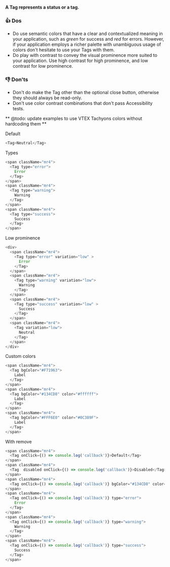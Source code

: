 #### A Tag represents a status or a tag.

### 👍 Dos

- Do use semantic colors that have a clear and contextualized meaning in your application, such as _green_ for success and _red_ for errors. However, if your application employs a richer palette with unambiguous usage of colors don't hesitate to use your Tags with them.
- Do play with contrast to convey the visual prominence more suited to your application. Use high contrast for high prominence, and low contrast for low prominence.

### 👎 Don'ts

- Don't do make the Tag other than the optional close button, otherwise they should always be read-only.
- Don't use color contrast combinations that don't pass Accessibility tests.

** @todo: update examples to use VTEX Tachyons colors without hardcoding them **

Default

```js
<Tag>Neutral</Tag>
```

Types

```js
<span className="mr4">
  <Tag type="error">
    Error
  </Tag>
</span>
<span className="mr4">
  <Tag type="warning">
    Warning
  </Tag>
</span>
<span className="mr4">
  <Tag type="success">
    Success
  </Tag>
</span>
```

Low prominence

```js
<div>
  <span className="mr4">
    <Tag type="error" variation="low" >
      Error
    </Tag>
  </span>
  <span className="mr4">
    <Tag type="warning" variation="low">
      Warning
    </Tag>
  </span>
  <span className="mr4">
    <Tag type="success" variation="low" >
      Success
    </Tag>
  </span>
  <span className="mr4">
    <Tag variation="low">
      Neutral
    </Tag>
  </span>
</div>
```

Custom colors

```js
<span className="mr4">
  <Tag bgColor="#F71963">
    Label
  </Tag>
</span>
<span className="mr4">
  <Tag bgColor="#134CD8" color="#ffffff">
    Label
  </Tag>
</span>
<span className="mr4">
  <Tag bgColor="#FFF6E0" color="#0C389F">
    Label
  </Tag>
</span>
```

With remove

```js
<span className="mr4">
  <Tag onClick={() => console.log('callback')}>Default</Tag>
</span>
<span className="mr4">
  <Tag  disabled onClick={() => console.log('callback')}>Disabled</Tag>
</span>
<span className="mr4">
  <Tag onClick={() => console.log('callback')} bgColor="#134CD8" color="#fff">With color</Tag>
</span>
<span className="mr4">
  <Tag onClick={() => console.log('callback')} type="error">
    Error
  </Tag>
</span>
<span className="mr4">
  <Tag onClick={() => console.log('callback')} type="warning">
    Warning
  </Tag>
</span>
<span className="mr4">
  <Tag onClick={() => console.log('callback')} type="success">
    Success
  </Tag>
</span>
```
